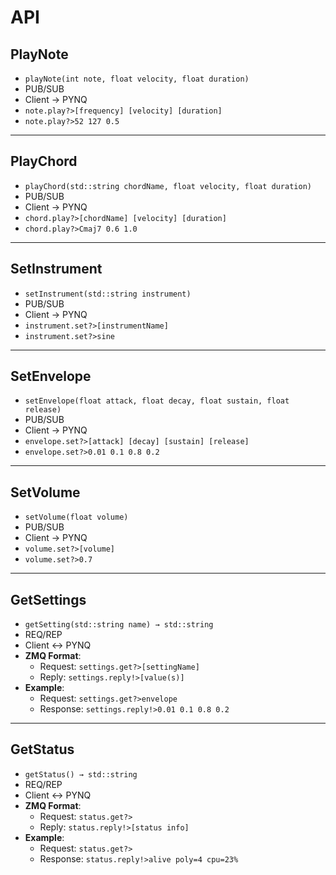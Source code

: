 # API

## PlayNote

- `playNote(int note, float velocity, float duration)`
- PUB/SUB
- Client → PYNQ
- `note.play?>[frequency] [velocity] [duration]`
- `note.play?>52 127 0.5`

---

## PlayChord

- `playChord(std::string chordName, float velocity, float duration)`
- PUB/SUB
- Client → PYNQ
- `chord.play?>[chordName] [velocity] [duration]`
- `chord.play?>Cmaj7 0.6 1.0`

---

## SetInstrument

- `setInstrument(std::string instrument)`
- PUB/SUB
- Client → PYNQ
- `instrument.set?>[instrumentName]`
- `instrument.set?>sine`

---

## SetEnvelope

- `setEnvelope(float attack, float decay, float sustain, float release)`
- PUB/SUB
- Client → PYNQ
- `envelope.set?>[attack] [decay] [sustain] [release]`
- `envelope.set?>0.01 0.1 0.8 0.2`

---

## SetVolume

- `setVolume(float volume)`
- PUB/SUB
- Client → PYNQ
- `volume.set?>[volume]`
- `volume.set?>0.7`

---

## GetSettings

- `getSetting(std::string name) → std::string`
- REQ/REP
- Client ↔ PYNQ
- **ZMQ Format**:
  - Request: `settings.get?>[settingName]`
  - Reply: `settings.reply!>[value(s)]`
- **Example**:
  - Request: `settings.get?>envelope`
  - Response: `settings.reply!>0.01 0.1 0.8 0.2`

---

## GetStatus

- `getStatus() → std::string`
- REQ/REP
- Client ↔ PYNQ
- **ZMQ Format**:
  - Request: `status.get?>`
  - Reply: `status.reply!>[status info]`
- **Example**:
  - Request: `status.get?>`
  - Response: `status.reply!>alive poly=4 cpu=23%`